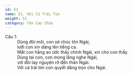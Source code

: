 ```yaml
---
id: 51
name: 51. Với Cả Trái Tim
weight: 51
category: Tôn Cao Chúa
---
```

<dl><dt>Câu 1:</dt><dd data-verse="1">Dùng đôi môi, con sẽ chúc tôn Ngài, <br/>lưỡi con xin dâng lên tiếng ca. <br/>Mắt con hằng ao ước thấy chính Ngài, xin cho con thấy. <br/>Dùng tai con, con mong lắng nghe Ngài, <br/>với đôi tay nguyện rờ đến thân Ngài. <br/>Với cả trái tim con quyết dâng trọn cho Ngài. </dd></dl>
